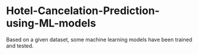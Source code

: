 # Hotel-Cancelation-Prediction-using-ML-models
Based on a given dataset, some machine learning models have been trained and tested. 
